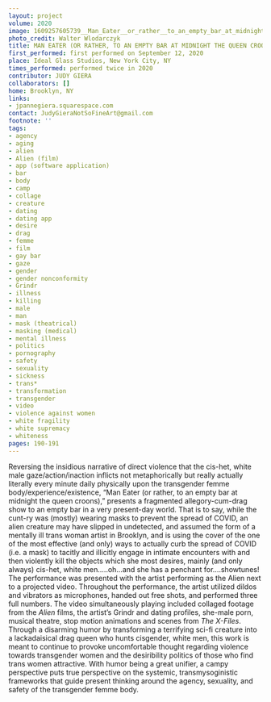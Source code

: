 ```yaml
---
layout: project
volume: 2020
image: 1609257605739__Man_Eater__or_rather__to_an_empty_bar_at_midnight_the_queen_croons_--Judy_Giera.png
photo_credit: Walter Wlodarczyk
title: MAN EATER (OR RATHER, TO AN EMPTY BAR AT MIDNIGHT THE QUEEN CROONS)
first_performed: first performed on September 12, 2020
place: Ideal Glass Studios, New York City, NY
times_performed: performed twice in 2020
contributor: JUDY GIERA
collaborators: []
home: Brooklyn, NY
links:
- jpannegiera.squarespace.com
contact: JudyGieraNotSoFineArt@gmail.com
footnote: ''
tags:
- agency
- aging
- alien
- Alien (film)
- app (software application)
- bar
- body
- camp
- collage
- creature
- dating
- dating app
- desire
- drag
- femme
- film
- gay bar
- gaze
- gender
- gender nonconformity
- Grindr
- illness
- killing
- male
- man
- mask (theatrical)
- masking (medical)
- mental illness
- politics
- pornography
- safety
- sexuality
- sickness
- trans*
- transformation
- transgender
- video
- violence against women
- white fragility
- white supremacy
- whiteness
pages: 190-191
---
```


Reversing the insidious narrative of direct violence that the cis-het, white male gaze/action/inaction inflicts not metaphorically but really actually literally every minute daily physically upon the transgender femme body/experience/existence, “Man Eater (or rather, to an empty bar at midnight the queen croons),” presents a fragmented allegory-cum-drag show to an empty bar in a very present-day world.  That is to say, while the cunt-ry was (mostly) wearing masks to prevent the spread of COVID, an alien creature may have slipped in undetected, and assumed the form of a mentally ill trans woman artist in Brooklyn, and is using the cover of the one of the most effective (and only) ways to actually curb the spread of COVID (i.e. a mask) to tacitly and illicitly engage in intimate encounters with and then violently kill the objects which she most desires, mainly (and only always) cis-het, white men.….oh…and she has a penchant for….showtunes! The performance was presented with the artist performing as the Alien next to a projected video. Throughout the performance, the artist utilized dildos and vibrators as microphones, handed out free shots, and performed three full numbers. The video simultaneously playing included collaged footage from the *Alien* films, the artist’s Grindr and dating profiles, she-male porn, musical theatre, stop motion animations and scenes from *The X-Files*. Through a disarming humor by transforming a terrifying sci-fi creature into a lackadaisical drag queen who hunts cisgender, white men, this work is meant to continue to provoke uncomfortable thought regarding violence towards transgender women and the desiribility politics of those who find trans women attractive. With humor being a great unifier, a campy perspective puts true perspective on the systemic, transmysoginistic frameworks that guide present thinking around the agency, sexuality, and safety of the transgender femme body.